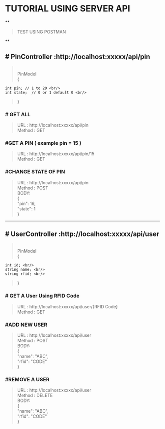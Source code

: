 
# TUTORIAL USING SERVER API <br/>
**

> TEST USING POSTMAN <br/>

**

## # PinController :http://localhost:xxxxx/api/pin <br/>
> <br/>
>PinModel <br/> 
>{
	int pin; // 1 to 20 <br/>
	int state;  // 0 or 1 default 0 <br/>
>} <br/>

### # GET ALL <br/>
>URL : http://localhost:xxxxx/api/pin <br/>
Method : GET <br/>

### #GET A PIN ( example pin = 15 ) <br/>
>URL : http://localhost:xxxxx/api/pin/15 <br/>
Method : GET <br/>

### #CHANGE STATE OF PIN <br/>
>URL : http://localhost:xxxxx/api/pin <br/>
Method : POST <br/>
BODY: <br/>
{ <br/>
	"pin": 16, <br/>
	"state": 1 <br/>
} <br/>


----------
## # UserController :http://localhost:xxxxx/api/user <br/>
> <br/>
>PinModel <br/>
>{ <br/>
	int id; <br/>
	string name; <br/>
	string rfid; <br/>
>} <br/>

### # GET A User Using RFID Code <br/>
>URL : http://localhost:xxxxx/api/user/{RFID Code} <br/>
Method : GET <br/>

### #ADD NEW USER <br/>
>URL : http://localhost:xxxxx/api/user <br/>
Method : POST <br/>
BODY: <br/>
{ <br/>
	"name": "ABC", <br/>
	"rfid": "CODE" <br/>
} <br/>
 
### #REMOVE A USER <br/>
>URL : http://localhost:xxxxx/api/user <br/>
Method : DELETE <br/>
BODY: <br/>
{ <br/>
	"name": "ABC", <br/>
	"rfid": "CODE" <br/>
} <br/>